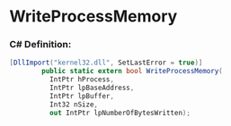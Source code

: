 # WriteProcessMemory

### C# Definition:



```csharp
[DllImport("kernel32.dll", SetLastError = true)]
        public static extern bool WriteProcessMemory(
          IntPtr hProcess,
          IntPtr lpBaseAddress,
          IntPtr lpBuffer,
          Int32 nSize,
          out IntPtr lpNumberOfBytesWritten);
```
